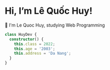 # Hi, I’m Lê Quốc Huy! 
👨 I'm Le Quoc Huy, studying Web Programming

```typescript
class HuyDev {
  constructor() {
    this.class = 2022;
    this.age = '2003';
    this.address = 'Da Nang';
  }
}
```
